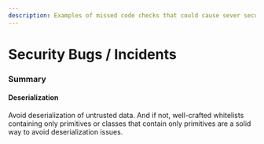 ```yaml
---
description: Examples of missed code checks that could cause sever security issues
---
```


# Security Bugs / Incidents

### Summary

#### Deserialization

Avoid deserialization of untrusted data. And if not, well-crafted whitelists containing only primitives or classes that contain only primitives are a solid way to avoid deserialization issues.
